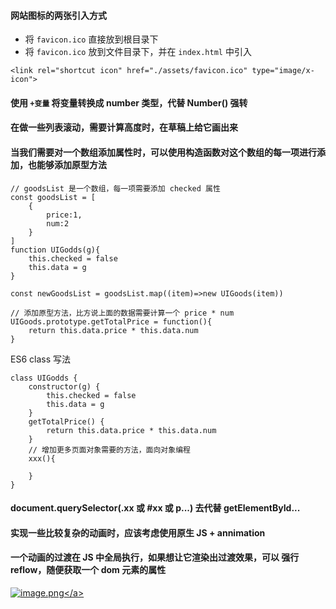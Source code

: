 #### 网站图标的两张引入方式
- 将 `favicon.ico` 直接放到根目录下
- 将 `favicon.ico` 放到文件目录下，并在 `index.html` 中引入
```
<link rel="shortcut icon" href="./assets/favicon.ico" type="image/x-icon">
```

#### 使用 `+变量` 将变量转换成 number 类型，代替 Number() 强转
#### 在做一些列表滚动，需要计算高度时，在草稿上给它画出来
#### 当我们需要对一个数组添加属性时，可以使用构造函数对这个数组的每一项进行添加，也能够添加原型方法
```
// goodsList 是一个数组，每一项需要添加 checked 属性
const goodsList = [
    {
        price:1,
        num:2
    }
]
function UIGodds(g){
    this.checked = false
    this.data = g
}

const newGoodsList = goodsList.map((item)=>new UIGoods(item))

// 添加原型方法，比方说上面的数据需要计算一个 price * num
UIGoods.prototype.getTotalPrice = function(){
    return this.data.price * this.data.num
}
```
ES6 class 写法
```
class UIGodds {
    constructor(g) {
        this.checked = false
        this.data = g
    }
    getTotalPrice() {
        return this.data.price * this.data.num
    }
    // 增加更多页面对象需要的方法，面向对象编程
    xxx(){

    }
}
```
#### document.querySelector(.xx 或 #xx 或 p...) 去代替 getElementById...
#### 实现一些比较复杂的动画时，应该考虑使用原生 JS + annimation
#### 一个动画的过渡在 JS 中全局执行，如果想让它渲染出过渡效果，可以 强行 reflow，随便获取一个 dom 元素的属性
<a data-fancybox title="image.png" href="https://p1-juejin.byteimg.com/tos-cn-i-k3u1fbpfcp/5346a76287bd4d789ff06dbc8b2682a8~tplv-k3u1fbpfcp-watermark.image?">![image.png](https://p1-juejin.byteimg.com/tos-cn-i-k3u1fbpfcp/5346a76287bd4d789ff06dbc8b2682a8~tplv-k3u1fbpfcp-watermark.image?)</a>